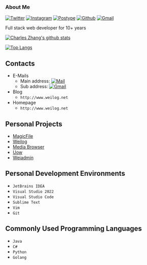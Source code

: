 

### About Me


[![Twitter](https://img.shields.io/badge/Twitter-weisenzcharles-blue)](https://twitter.com/weisenzcharles) [![Instagram](https://img.shields.io/badge/Instagram-weisenzcharles-yellowgreen)](https://www.instagram.com/weisenzcharles/) [![Postype](https://img.shields.io/badge/Domain-weilog.net-green)](http://www.weilog.net) [![Github](https://img.shields.io/badge/GithubStats-orange?style=flat&labelColor=black&logo=github&logoColor=white)](https://gitstats.me/weisenzcharles) [![Gmail](https://img.shields.io/badge/-weisenzcharles@gmail.com-c14438?style=flat&logo=Gmail&logoColor=white)](mailto:weisenzcharles@gmail.com)

Full stack web developer for 10+ years

[![Charles Zhang's github stats](https://github-readme-stats.vercel.app/api?username=weisenzcharles&show_icons=true&hide_border=true)](https://github.com/weisenzcharles)

[![Top Langs](https://github-readme-stats.vercel.app/api/top-langs/?username=weisenzcharles&hide_border=true&layout=compact)](https://github.com/weisenzcharles)

## Contacts
- E-Mails
  - Main address: [![Mail](https://img.shields.io/badge/-master@weilog.net-blue?style=flat&logo=Gmail&logoColor=white)](mailto:master@weilog.net)
  - Sub address: [![Gmail](https://img.shields.io/badge/-weisenzcharles@gmail.com-c14438?style=flat&logo=Gmail&logoColor=white)](mailto:weisenzcharles@gmail.com)
- Blog
  - `http://www.weilog.net`
- Homepage
  - `http://www.weilog.net`

## Personal Projects
- [MagicFile](https://github.com/weisenzcharles/MagicFile)
- [Weilog](https://github.com/weisenzcharles/weilog)
- [Media Browser](https://github.com/weisenzcharles/media-browser)
- [Uow](https://github.com/weisenzcharles/Uow)
- [Weiadmin](https://github.com/weisenzcharles/weiadmin)

## Personal Development Environments
- `JetBrains IDEA`
- `Visual Studio 2022`
- `Visual Studio Code`
- `Sublime Text`
- `Vim`
- `Git`

## Commonly Used Programming Languages
- `Java`
- `C#`
- `Python`
- `Golang`

